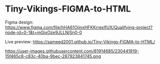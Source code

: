 ﻿# Tiny-Vikings-FIGMA-to-HTML
 
Figma design: https://www.figma.com/file/hHA61OiinxHFKKrrexlfUX/Qualifying-project?node-id=0-1&t=mGixOze9JLLNjSn0-0

Live preview: https://sameed2001.github.io/Tiny-Vikings-FIGMA-to-HTML/

https://user-images.githubusercontent.com/81914685/230441919-15f465c8-c83c-40ba-9bec-287923841745.png
